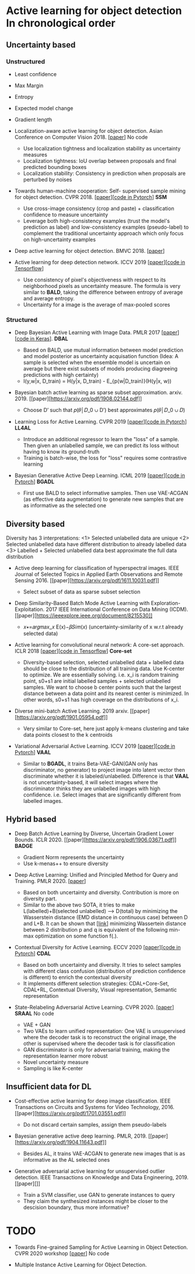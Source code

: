 
# Active learning for object detection In chronological order


## Uncertainty based

### Unstructured 
- Least confidence
- Max Margin
- Entropy
- Expected model change
- Gradient length

- Localization-aware active learning for object detection. Asian Conference on Computer Vision 2018. [[paper](https://arxiv.org/pdf/1801.05124.pdf)] No code
    - Use localization tightness and localization stability as uncertainty measures
    - Localization tightness: IoU overlap between proposals and final predicted bounding boxes 
    - Localization stability: Consistency in prediction when proposals are perturbed by noises 
     
- Towards human-machine cooperation: Self- supervised sample mining for object detection. CVPR 2018. [[paper](https://arxiv.org/pdf/1803.09867.pdf)][[code in Pytorch](https://github.com/yanxp/SSM-Pytorch)] **SSM**
   - Use cross-image consistency (crop and paste) + classification confidence to measure uncertainty
   - Leverage both high-consistency examples (trust the model's prediction as label) and low-consistency examples (pseudo-label) to complement the traditional uncertainty approach which only focus on high-uncertainty examples 

- Deep active learning for object detection. BMVC 2018. [[paper]()]


- Active learning for deep detection network. ICCV 2019 [[paper](https://arxiv.org/pdf/1911.09168.pdf)][[code in Tensorflow](https://gitlab.com/haghdam/deep_active_learning/-/tree/master)]
   - Use consistency of pixel's objectiveness with respect to its neighborhood pixels as uncertainty measure. The formula is very similar to **BALD**, taking the difference between entropy of average and average entropy. 
   - Uncertainty for a image is the average of max-pooled scores


### Structured

- Deep Bayesian Active Learning with Image Data. PMLR 2017 [[paper](http://proceedings.mlr.press/v70/gal17a/gal17a.pdf)][[code in Keras](https://github.com/Riashat/Deep-Bayesian-Active-Learning)]. **DBAL**
    - Based on BALD, use mutual information between model prediction and model posterior as uncertainty acquisation function (Idea: A sample is selected when the ensemble model is uncertain on average but there exist subsets of models producing diagreeing predictions with high certainty)
    - I(y,w|x, D_train) = H(y|x, D_train) - E_{p(w|D_train)}(H(y|x, w))

- Bayesian batch active learning as sparse subset approximation. arxiv. 2019. [[paper][https://arxiv.org/pdf/1908.02144.pdf]]
   - Choose D’ such that 𝑝(𝜃│𝐷_0 ∪ D’) best approximates 𝑝(𝜃│𝐷_0 ∪ 𝐷) 

- Learning Loss for Active Learning. CVPR 2019 [[paper](https://openaccess.thecvf.com/content_CVPR_2019/papers/Yoo_Learning_Loss_for_Active_Learning_CVPR_2019_paper.pdf)][[code in Pytorch](https://github.com/Mephisto405/Learning-Loss-for-Active-Learning)] **LL4AL**
   - Introduce an additional regressor to learn the "loss" of a sample. Then given an unlabelled sample, we can predict its loss without having to know its ground-truth
   - Training is batch-wise, the loss for "loss" requires some contrastive learning

- Bayesian Generative Active Deep Learning. ICML 2019 [[paper](https://arxiv.org/pdf/1904.11643.pdf)][[code in Pytorch](https://github.com/toantm/BGADL)] **BGADL**
   - First use BALD to select informative samples. Then use VAE-ACGAN (as effective data augmentation) to generate new samples that are as informative as the selected one 

   
## Diversity based

Diversity has 3 interpretations:
<1> Selected unlabelled data are unique
<2> Selected unlabelled data have different distribution to already labelled data
<3> Labelled + Selected unlabelled data best approximate the full data distribution

- Active deep learning for classification of hyperspectral images. IEEE Journal of Selected Topics in Applied Earth Observations and Remote Sensing 2016. [[paper][https://arxiv.org/pdf/1611.10031.pdf]]
   - Select subset of data as sparse subset selection

- Deep Similarity-Based Batch Mode Active Learning with Exploration-Exploitation. 2017 IEEE International Conference on Data Mining (ICDM). [[paper][https://ieeexplore.ieee.org/document/8215530]]
   - 𝑥∗=𝑎𝑟𝑔𝑚𝑎𝑥_𝑥 E(x)−𝛽𝑆𝑖𝑚(𝑥) (uncertainty-similarity of x w.r.t already selected data)

- Active learning for convolutional neural network: A core-set approach. ICLR 2018 [[paper](https://arxiv.org/pdf/1708.00489.pdf)][[code in Tensorflow](https://github.com/ozansener/active_learning_coreset)] **Core-set**
   - Diversity-based selection, selected unlabelled data + labelled data should be close to the distribution of all training data. Use K-center to optimize. We are essentially solving. i.e. x_i is random training point, s0+s1 are initial labelled samples + selected unlabelled samples. We want to choose b center points such that the largest distance between a data point and its nearest center is minimized. In other words, s0+s1 has high coverage on the distributions of x_i. 

- Diverse mini-batch Active Learning. 2019 arxiv. [[paper][https://arxiv.org/pdf/1901.05954.pdf]]
   - Very similar to Core-set, here just apply k-means clustering and take data points closest to the k centroids 
   
- Variational Adversarial Active Learning. ICCV 2019 [[paper](https://openaccess.thecvf.com/content_ICCV_2019/papers/Sinha_Variational_Adversarial_Active_Learning_ICCV_2019_paper.pdf)][[code in Pytorch](https://github.com/sinhasam/vaal)] **VAAL**
   - Similar to **BGADL**, it trains Beta-VAE-GAN(GAN only has discriminator, no generator) to project image into latent vector then discriminate whether it is labeled/unlabelled. Difference is that **VAAL** is not uncertainty-based, it will select images where the discriminator thinks they are unlabelled images with high confidence. i.e. Select images that are significantly different from labelled images. 

## Hybrid based

- Deep Batch Active Learning by Diverse, Uncertain Gradient Lower Bounds. ICLR 2020. [[paper][https://arxiv.org/pdf/1906.03671.pdf]] **BADGE**
   - Gradient Norm represents the uncertainty
   - Use k-menas++ to ensure diversity
   
- Deep Active Learning: Unified and Principled Method for Query and Training. PMLR 2020. [[paper](http://proceedings.mlr.press/v108/shui20a/shui20a.pdf)]
   - Based on both uncertainty and diversity. Contribution is more on diversity part.
   - Similar to the above two SOTA, it tries to make L(labelled)+B(selected unlabelled) --> D(total) by minimizing the Wasserstein distance (EMD distance in continuous case) between D and L+B. It can be shown that [[link](https://blog.csdn.net/c9Yv2cf9I06K2A9E/article/details/86762056)] minimizing Wassertein distance between 2 distribution p and q is equivalent of the following min-max optimization on some function f(.). 

- Contextual Diversity for Active Learning. ECCV 2020 [[paper](https://arxiv.org/pdf/2008.05723)][[code in Pytorch](https://github.com/sharat29ag/CDAL)] **CDAL**
   - Based on both uncertainty and diversity. It tries to select samples with different class confusion (distribution of prediction confidence is different) to enrich the contextual diversity
   - It implements different selection strategies: CDAL+Core-Set, CDAL+RL, Contextual Diversity, Visual representation, Semantic representation

- State-Relabeling Adversarial Active Learning. CVPR 2020. [[paper](https://openaccess.thecvf.com/content_CVPR_2020/papers/Zhang_State-Relabeling_Adversarial_Active_Learning_CVPR_2020_paper.pdf)] **SRAAL** No code
   - VAE + GAN
   - Two VAEs to learn unified representation: One VAE is unsupervised where the decoder task is to reconstruct the original image, the other is supervised where the decoder task is for classification
   - GAN discriminator is only for adversarial training, making the representation learner more robust
   - Novel uncertainty measure
   - Sampling is like K-center 
   
   
   
## Insufficient data for DL
- Cost-effective active learning for deep image classification. IEEE Transactions on Circuits and Systems for Video Technology, 2016. [[paper][https://arxiv.org/pdf/1701.03551.pdf]]
   - Do not discard certain samples, assign them pseudo-labels 

- Bayesian generative active deep learning. PMLR, 2019. [[paper][https://arxiv.org/pdf/1904.11643.pdf]]
   - Besides AL, it trains VAE-ACGAN to generate new images that is as informative as the AL selected ones

- Generative adversarial active learning for unsupervised outlier detection. IEEE Transactions on Knowledge and Data Engineering, 2019. [[paper][]]
   - Train a SVM classifier, use GAN to generate instances to query
   - They claim the synthesized instances might be closer to the descision boundary, thus more informative?












# TODO

- Towards Fine-grained Sampling for Active Learning in Object Detection. CVPR 2020 workshop [[paper](https://openaccess.thecvf.com/content_CVPRW_2020/papers/w54/Desai_Towards_Fine-Grained_Sampling_for_Active_Learning_in_Object_Detection_CVPRW_2020_paper.pdf)] No code


- Multiple Instance Active Learning for Object Detection. 

